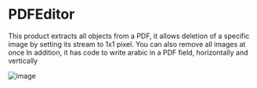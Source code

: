 # PDFEditor
This product extracts all objects from a PDF, it allows deletion of a specific image by setting its stream to 1x1 pixel. You can also remove all images at once
In addition, it has code to write arabic in a PDF field, horizontally and vertically

![image](https://user-images.githubusercontent.com/9623964/48658166-f0bb5880-e9f1-11e8-9858-2357f9715e83.png)

